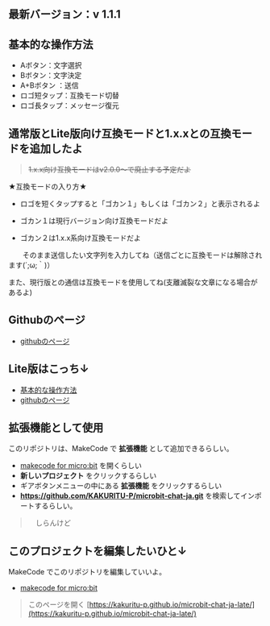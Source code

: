 
## 最新バージョン：v 1.1.1

## 基本的な操作方法

* Aボタン：文字選択
* Bボタン：文字決定
* A+Bボタン ：送信
* ロゴ短タップ：互換モード切替
* ロゴ長タップ：メッセージ復元

## 通常版とLite版向け互換モードと1.x.xとの互換モードを追加したよ
> <s>1.x.x向け互換モードはv2.0.0～で廃止する予定だよ</s>

★互換モードの入り方★
* ロゴを短くタップすると「ゴカン１」もしくは「ゴカン２」と表示されるよ

* ゴカン１は現行バージョン向け互換モードだよ

* ゴカン２は1.x.x系向け互換モードだよ

　　そのまま送信したい文字列を入力してね（送信ごとに互換モードは解除されます(´;ω;｀)）

また、現行版との通信は互換モードを使用してね(支離滅裂な文章になる場合があるよ)

## Githubのページ
* [githubのページ](https://github.com/KAKURITU-P/microbit-chat-ja)

## Lite版はこっち↓
* [基本的な操作方法](https://kakuritu-p.github.io/microbit-chat-ja-lite/)
* [githubのページ](https://github.com/KAKURITU-P/microbit-chat-ja-lite)
 
## 拡張機能として使用

このリポジトリは、MakeCode で **拡張機能** として追加できるらしい。

* [makecode for micro:bit](https://makecode.microbit.org/) を開くらしい
* **新しいプロジェクト** をクリックするらしい
* ギアボタンメニューの中にある **拡張機能** をクリックするらしい
* **https://github.com/KAKURITU-P/microbit-chat-ja.git** を検索してインポートするらしい。
>　しらんけど

## このプロジェクトを編集したいひと↓

MakeCode でこのリポジトリを編集していいよ。

* [makecode for micro:bit](https://makecode.microbit.org/) 



> このページを開く [https://kakuritu-p.github.io/microbit-chat-ja-late/](https://kakuritu-p.github.io/microbit-chat-ja-late/)


